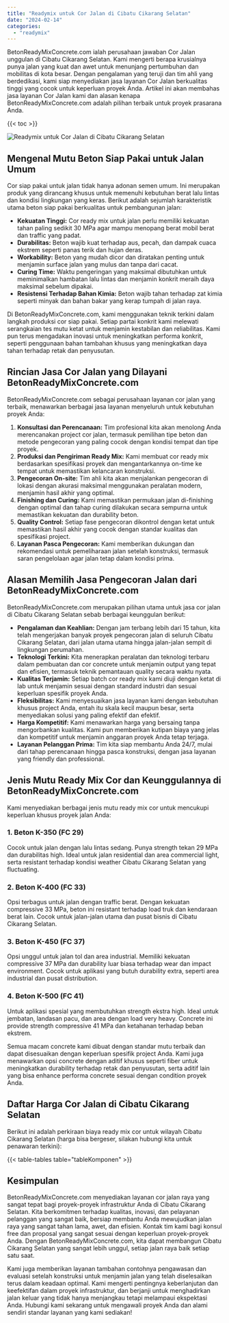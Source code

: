 ```yaml
---
title: "Readymix untuk Cor Jalan di Cibatu Cikarang Selatan"
date: "2024-02-14"
categories: 
  - "readymix"
---
```


BetonReadyMixConcrete.com ialah perusahaan jawaban Cor Jalan unggulan di Cibatu Cikarang Selatan. Kami mengerti berapa krusialnya punya jalan yang kuat dan awet untuk menunjang pertumbuhan dan mobilitas di kota besar. Dengan pengalaman yang teruji dan tim ahli yang berdedikasi, kami siap menyediakan jasa layanan Cor Jalan berkualitas tinggi yang cocok untuk keperluan proyek Anda. Artikel ini akan membahas jasa layanan Cor Jalan kami dan alasan kenapa BetonReadyMixConcrete.com adalah pilihan terbaik untuk proyek prasarana Anda.

{{< toc >}}

![Readymix untuk Cor Jalan di Cibatu Cikarang Selatan](https://betoncor8.github.io/cor/harga-beton-readymix-concrete%20(21).png)

## Mengenal Mutu Beton Siap Pakai untuk Jalan Umum

Cor siap pakai untuk jalan tidak hanya adonan semen umum. Ini merupakan produk yang dirancang khusus untuk memenuhi kebutuhan berat lalu lintas dan kondisi lingkungan yang keras. Berikut adalah sejumlah karakteristik utama beton siap pakai berkualitas untuk pembangunan jalan:

- **Kekuatan Tinggi:** Cor ready mix untuk jalan perlu memiliki kekuatan tahan paling sedikit 30 MPa agar mampu menopang berat mobil berat dan traffic yang padat.
- **Durabilitas:** Beton wajib kuat terhadap aus, pecah, dan dampak cuaca ekstrem seperti panas terik dan hujan deras.
- **Workability:** Beton yang mudah dicor dan diratakan penting untuk menjamin surface jalan yang mulus dan tanpa dari cacat.
- **Curing Time:** Waktu pengeringan yang maksimal dibutuhkan untuk meminimalkan hambatan lalu lintas dan menjamin konkrit meraih daya maksimal sebelum dipakai.
- **Resistensi Terhadap Bahan Kimia:** Beton wajib tahan terhadap zat kimia seperti minyak dan bahan bakar yang kerap tumpah di jalan raya.

Di BetonReadyMixConcrete.com, kami menggunakan teknik terkini dalam langkah produksi cor siap pakai. Setiap partai konkrit kami melewati serangkaian tes mutu ketat untuk menjamin kestabilan dan reliabilitas. Kami pun terus mengadakan inovasi untuk meningkatkan performa konkrit, seperti penggunaan bahan tambahan khusus yang meningkatkan daya tahan terhadap retak dan penyusutan.

## Rincian Jasa Cor Jalan yang Dilayani BetonReadyMixConcrete.com

BetonReadyMixConcrete.com sebagai perusahaan layanan cor jalan yang terbaik, menawarkan berbagai jasa layanan menyeluruh untuk kebutuhan proyek Anda:

1. **Konsultasi dan Perencanaan:** Tim profesional kita akan menolong Anda merencanakan project cor jalan, termasuk pemilihan tipe beton dan metode pengecoran yang paling cocok dengan kondisi tempat dan tipe proyek.
2. **Produksi dan Pengiriman Ready Mix:** Kami membuat cor ready mix berdasarkan spesifikasi proyek dan mengantarkannya on-time ke tempat untuk memastikan kelancaran konstruksi.
3. **Pengecoran On-site:** Tim ahli kita akan menjalankan pengecoran di lokasi dengan akurasi maksimal menggunakan peralatan modern, menjamin hasil akhir yang optimal.
4. **Finishing dan Curing:** Kami memastikan permukaan jalan di-finishing dengan optimal dan tahap curing dilakukan secara sempurna untuk memastikan kekuatan dan durability beton.
5. **Quality Control:** Setiap fase pengecoran dikontrol dengan ketat untuk memastikan hasil akhir yang cocok dengan standar kualitas dan spesifikasi project.
6. **Layanan Pasca Pengecoran:** Kami memberikan dukungan dan rekomendasi untuk pemeliharaan jalan setelah konstruksi, termasuk saran pengelolaan agar jalan tetap dalam kondisi prima.

## Alasan Memilih Jasa Pengecoran Jalan dari BetonReadyMixConcrete.com

BetonReadyMixConcrete.com merupakan pilihan utama untuk jasa cor jalan di Cibatu Cikarang Selatan sebab berbagai keunggulan berikut:

- **Pengalaman dan Keahlian:** Dengan jam terbang lebih dari 15 tahun, kita telah mengerjakan banyak proyek pengecoran jalan di seluruh Cibatu Cikarang Selatan, dari jalan utama utama hingga jalan-jalan sempit di lingkungan perumahan.
- **Teknologi Terkini:** Kita menerapkan peralatan dan teknologi terbaru dalam pembuatan dan cor concrete untuk menjamin output yang tepat dan efisien, termasuk teknik pemantauan quality secara waktu nyata.
- **Kualitas Terjamin:** Setiap batch cor ready mix kami diuji dengan ketat di lab untuk menjamin sesuai dengan standard industri dan sesuai keperluan spesifik proyek Anda.
- **Fleksibilitas:** Kami menyesuaikan jasa layanan kami dengan kebutuhan khusus project Anda, entah itu skala kecil maupun besar, serta menyediakan solusi yang paling efektif dan efektif.
- **Harga Kompetitif:** Kami menawarkan harga yang bersaing tanpa mengorbankan kualitas. Kami pun memberikan kutipan biaya yang jelas dan kompetitif untuk menjamin anggaran proyek Anda tetap terjaga.
- **Layanan Pelanggan Prima:** Tim kita siap membantu Anda 24/7, mulai dari tahap perencanaan hingga pasca konstruksi, dengan jasa layanan yang friendly dan professional.

## Jenis Mutu Ready Mix Cor dan Keunggulannya di BetonReadyMixConcrete.com

Kami menyediakan berbagai jenis mutu ready mix cor untuk mencukupi keperluan khusus proyek jalan Anda:

### 1\. Beton K-350 (FC 29)

Cocok untuk jalan dengan lalu lintas sedang. Punya strength tekan 29 MPa dan durabilitas high. Ideal untuk jalan residential dan area commercial light, serta resistant terhadap kondisi weather Cibatu Cikarang Selatan yang fluctuating.

### 2\. Beton K-400 (FC 33)

Opsi terbagus untuk jalan dengan traffic berat. Dengan kekuatan compressive 33 MPa, beton ini resistant terhadap load truk dan kendaraan berat lain. Cocok untuk jalan-jalan utama dan pusat bisnis di Cibatu Cikarang Selatan.

### 3\. Beton K-450 (FC 37)

Opsi unggul untuk jalan tol dan area industrial. Memiliki kekuatan compressive 37 MPa dan durability luar biasa terhadap wear dan impact environment. Cocok untuk aplikasi yang butuh durability extra, seperti area industrial dan pusat distribution.

### 4\. Beton K-500 (FC 41)

Untuk aplikasi spesial yang membutuhkan strength ekstra high. Ideal untuk jembatan, landasan pacu, dan area dengan load very heavy. Concrete ini provide strength compressive 41 MPa dan ketahanan terhadap beban ekstrem.

Semua macam concrete kami dibuat dengan standar mutu terbaik dan dapat disesuaikan dengan keperluan spesifik project Anda. Kami juga menawarkan opsi concrete dengan aditif khusus seperti fiber untuk meningkatkan durability terhadap retak dan penyusutan, serta aditif lain yang bisa enhance performa concrete sesuai dengan condition proyek Anda.

## Daftar Harga Cor Jalan di Cibatu Cikarang Selatan

Berikut ini adalah perkiraan biaya ready mix cor untuk wilayah Cibatu Cikarang Selatan (harga bisa bergeser, silakan hubungi kita untuk penawaran terkini):

{{< table-tables table="tableKomponen" >}}

## Kesimpulan

BetonReadyMixConcrete.com menyediakan layanan cor jalan raya yang sangat tepat bagi proyek-proyek infrastruktur Anda di Cibatu Cikarang Selatan. Kita berkomitmen terhadap kualitas, inovasi, dan pelayanan pelanggan yang sangat baik, bersiap membantu Anda mewujudkan jalan raya yang sangat tahan lama, awet, dan efisien. Kontak tim kami bagi konsul free dan proposal yang sangat sesuai dengan keperluan proyek-proyek Anda. Dengan BetonReadyMixConcrete.com, kita dapat membangun Cibatu Cikarang Selatan yang sangat lebih unggul, setiap jalan raya baik setiap satu saat.

Kami juga memberikan layanan tambahan contohnya pengawasan dan evaluasi setelah konstruksi untuk menjamin jalan yang telah diselesaikan terus dalam keadaan optimal. Kami mengerti pentingnya keberlanjutan dan keefektifan dalam proyek infrastruktur, dan berjanji untuk menghadirkan jalan keluar yang tidak hanya menjangkau tetapi melampaui ekspektasi Anda. Hubungi kami sekarang untuk mengawali proyek Anda dan alami sendiri standar layanan yang kami sediakan!

